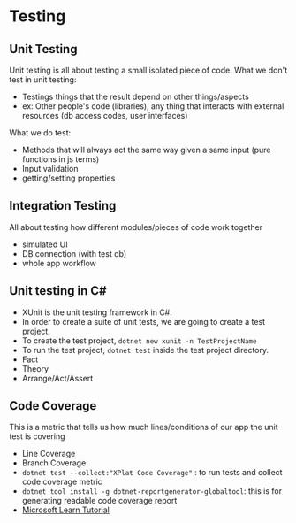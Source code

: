 # Testing

## Unit Testing
Unit testing is all about testing a small isolated piece of code.
What we don't test in unit testing:
- Testings things that the result depend on other things/aspects
- ex: Other people's code (libraries), any thing that interacts with external resources (db access codes, user interfaces)

What we do test:
- Methods that will always act the same way given a same input (pure functions in js terms)
- Input validation 
- getting/setting properties

## Integration Testing
All about testing how different modules/pieces of code work together
- simulated UI
- DB connection (with test db)
- whole app workflow

## Unit testing in C#
- XUnit is the unit testing framework in C#.
- In order to create a suite of unit tests, we are going to create a test project.
- To create the test project, `dotnet new xunit -n TestProjectName`
- To run the test project, `dotnet test` inside the test project directory.
- Fact
- Theory
- Arrange/Act/Assert

## Code Coverage
This is a metric that tells us how much lines/conditions of our app the unit test is covering
- Line Coverage
- Branch Coverage
- `dotnet test --collect:"XPlat Code Coverage"` : to run tests and collect code coverage metric
- `dotnet tool install -g dotnet-reportgenerator-globaltool`: this is for generating readable code coverage report
- [Microsoft Learn Tutorial](https://learn.microsoft.com/en-us/dotnet/core/testing/unit-testing-code-coverage?tabs=windows)
